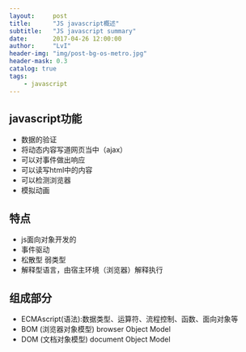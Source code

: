 ```yaml
---
layout:     post
title:      "JS javascript概述"
subtitle:   "JS javascript summary"
date:       2017-04-26 12:00:00
author:     "LvI"
header-img: "img/post-bg-os-metro.jpg"
header-mask: 0.3
catalog: true
tags:
    - javascript
---
```



## javascript功能


- 数据的验证
- 将动态内容写道网页当中（ajax）
- 可以对事件做出响应
- 可以读写html中的内容
- 可以检测浏览器
- 模拟动画

## 特点

- js面向对象开发的
- 事件驱动
- 松散型 弱类型
- 解释型语言，由宿主环境（浏览器）解释执行

## 组成部分

- ECMAscript(语法):数据类型、运算符、流程控制、函数、面向对象等 
- BOM (浏览器对象模型) browser Object Model 
- DOM (文档对象模型) document Object  Model


